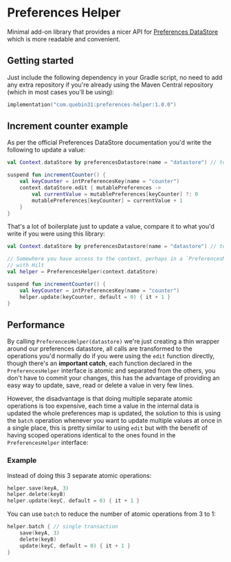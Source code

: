# Preferences Helper

Minimal add-on library that provides a nicer API for [Preferences DataStore](https://developer.android.com/topic/libraries/architecture/datastore#preferences-datastore) 
which is more readable and convenient.

## Getting started
Just include the following dependency in your Gradle script, no need to add any extra repository
if you're already using the Maven Central repository (which in most cases you'll be using):

```kotlin
implementation("com.quebin31:preferences-helper:1.0.0")
```

## Increment counter example

As per the official Preferences DataStore documentation you'd write the following to update a value:

```kotlin
val Context.dataStore by preferencesDatastore(name = "datastore") // top file declaration

suspend fun incrementCounter() {
    val keyCounter = intPreferencesKey(name = "counter")
    context.dataStore.edit { mutablePreferences ->
        val currentValue = mutablePreferences[keyCounter] ?: 0
        mutablePreferences[keyCounter] = currentValue + 1
    }
}
```

That's a lot of boilerplate just to update a value, compare it to what you'd write if you were using 
this library:

```kotlin
val Context.dataStore by preferencesDatastore(name = "datastore") // top file declaration

// Somewhere you have access to the context, perhaps in a `PreferencesManager` that can be injected
// with Hilt
val helper = PreferencesHelper(context.dataStore) 

suspend fun incrementCounter() {
    val keyCounter = intPreferencesKey(name = "counter")
    helper.update(keyCounter, default = 0) { it + 1 }
}
```

## Performance
By calling `PreferencesHelper(datastore)` we're just creating a thin wrapper around our preferences
datastore, all calls are transformed to the operations you'd normally do if you were using the 
`edit` function directly, though there's an **important catch**, each function declared in the 
`PreferencesHelper` interface is atomic and separated from the others, you don't have to commit 
your changes, this has the advantage of providing an easy way to update, save, read or delete a value
in very few lines.

However, the disadvantage is that doing multiple separate atomic operations is too expensive, each time 
a value in the internal data is updated the whole preferences map is updated, the solution to this is 
using the `batch` operation whenever you want to update multiple values at once in a single place, 
this is pretty similar to using `edit` but with the benefit of having scoped operations identical to the
ones found in the `PreferencesHelper` interface:

### Example

Instead of doing this 3 separate atomic operations:
```kotlin
helper.save(keyA, 3)
helper.delete(keyB)
helper.update(keyC, default = 0) { it + 1 }
```

You can use `batch` to reduce the number of atomic operations from 3 to 1:
```kotlin
helper.batch { // single transaction
    save(keyA, 3)
    delete(keyB)
    update(keyC, default = 0) { it + 1 }
}
```


